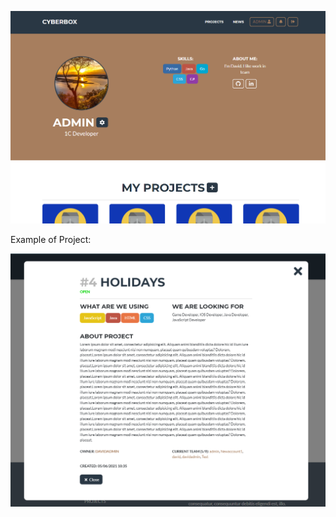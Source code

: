 ![Screenshot](./cyberbox/templates/preview3.png)

Example of Project:

![Screenshot](./cyberbox/projects/templates/preview2.png)
